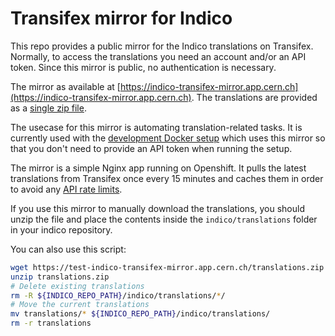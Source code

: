 # Transifex mirror for Indico

This repo provides a public mirror for the Indico translations on Transifex. Normally, to access the translations you need an account and/or an API token. Since this mirror is public, no authentication is necessary.

The mirror as available at [https://indico-transifex-mirror.app.cern.ch](https://indico-transifex-mirror.app.cern.ch). The translations are provided as a [single zip file](https://indico-transifex-mirror.app.cern.ch/translations.zip).

The usecase for this mirror is automating translation-related tasks. It is currently used with the [development Docker setup](https://github.com/indico/indico-containers) which uses this mirror so that you don't need to provide an API token when running the setup.

The mirror is a simple Nginx app running on Openshift. It pulls the latest translations from Transifex once every 15 minutes and caches them in order to avoid any [API rate limits](https://transifex.github.io/openapi/index.html#section/Rate-Limit).

If you use this mirror to manually download the translations, you should unzip the file and place the contents inside the `indico/translations` folder in your indico repository.

You can also use this script:

```sh
wget https://test-indico-transifex-mirror.app.cern.ch/translations.zip
unzip translations.zip
# Delete existing translations
rm -R ${INDICO_REPO_PATH}/indico/translations/*/
# Move the current translations
mv translations/* ${INDICO_REPO_PATH}/indico/translations/
rm -r translations
```
